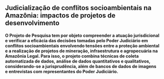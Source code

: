## Judicialização de conflitos socioambientais na Amazônia: impactos de projetos de desenvolvimento

#### O Projeto de Pesquisa tem por objeto compreender a atuação jurisdicional e verificar a eficácia das decisões tomadas pelo Poder Judiciário em conflitos socioambientais envolvendo tensões entre a proteção ambiental e a realização de projetos de mineração, infraestrutura e agropecuária  na  Amazônia  Legal.  Para  isso,  o  projeto  combina  técnicas  de  coleta automatizada de dados, análise de dados quantitativos e qualitativos, considerando-se a jurisprudência, além de bancos de dados de imagens e entrevistas com representantes do Poder Judiciário.

